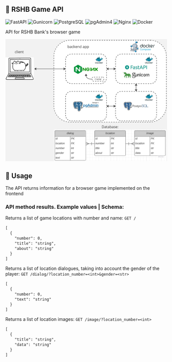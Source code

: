 ## 👾 RSHB Game API
![FastAPI](https://img.shields.io/badge/FastAPI-blue)
![Gunicorn](https://img.shields.io/badge/Gunicorn-green)
![PostgreSQL](https://img.shields.io/badge/PostgreSQL-blue)
![pgAdmin4](https://img.shields.io/badge/pgAdmin4-blue)
![Nginx](https://img.shields.io/badge/Nginx-green)
![Docker](https://img.shields.io/badge/Docker-blue)

АPI for RSHB Bank's browser game

<img src="https://github.com/StefanEpic/fastapi_rshb_hakaton/blob/main/game_app/media/001.jpg" width="600">

## 🚀 Usage
The API returns information for a browser game implemented on the frontend

### API method results. Example values | Schema:
Returns a list of game locations with number and name:
`GET /`
```
[
  {
    "number": 0,
    "title": "string",
    "about": "string"
  }
]
```
Returns a list of location dialogues, taking into account the gender of the player:
`GET /dialog/?location_number=<int>&gender=<str>`
```
[
  {
    "number": 0,
    "text": "string"
  }
]
```
Returns a list of location images:
`GET /image/?location_number=<int>`
```
[
  {
    "title": "string",
    "data": "string"
  }
]
```
